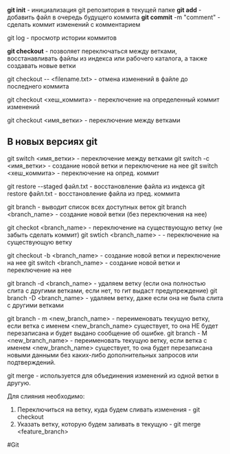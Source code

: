 
**git init** - инициализация git репозитория в текущей папке
**git add** <filename> - добавить файл в очередь будущего коммита
**git commit** -m "comment" - сделать коммит изменений с комментарием

git log - просмотр истории коммитов 

**git checkout** - позволяет переключаться между ветками, восстанавливать файлы из индекса или рабочего каталога, а также создавать новые ветки

git checkout -- <filename.txt> - отмена изменений в файле до последнего коммита

git checkout <хеш_коммита> - переключение на определенный коммит  изменений

git checkout <имя_ветки> - переключение между ветками

## В новых версиях git

git switch <имя_ветки> - переключение между ветками
git switch -c <имя_ветки> - создание новой ветки и переключение на нее
git switch <хеш_коммита> - переключение на опред. коммит

git restore --staged файл.txt - восстановление файла из индекса
git restore файл.txt - восстановление файла из пред. коммита

git branch - выводит список всех доступных веток
git branch <branch_name> - создание новой ветки (без переключения на нее)

git checkot <branch_name> - переключение на существующую ветку (не забыть сделать коммит)
git swtich <branch_name> - - переключение на существующую ветку

git checkout -b <branch_name> - создание новой ветки и переключение на нее
git switch <branch_name> - создание новой ветки и переключение на нее

git branch -d <branch_name> - удаляем ветку (если она полностью слита с другими ветками, если нет, то гит выдаст предупреждение)
git branch -D <branch_name> - удаляем ветку, даже если она не была слита с другими ветками

git branch - m <new_branch_name> - переименовать текущую ветку, если ветка с именем <new_branch_name> существует, то она НЕ будет перезаписана и будет выдано сообщение об ошибке.
git branch - M <new_branch_name> - переименовать текущую ветку, если ветка с именем <new_branch_name> существует, то она будет перезаписана новыми данными без каких-либо дополнительных запросов или подтверждений.

git merge - используется для объединения изменений из одной ветки в другую. 

Для слияния необходимо:
1. Переключиться на ветку, куда будем сливать изменения - git checkout <master>
2. Указать ветку, которую будем заливать в текущую - git merge <feature_branch>


#Git 